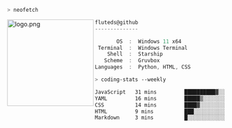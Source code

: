 ```zsh
> neofetch
```

<!--img align="left" src="https://github.com/fluteds.png" alt="logo.png" width="200"/>-->
<img align="left" src="https://external-content.duckduckgo.com/iu/?u=https%3A%2F%2F78.media.tumblr.com%2F975fca5f82161b190efdcaa05ffbd4ec%2Ftumblr_p6q6m9TJF01x3p3jmo1_500.png&f=1&nofb=1" alt="logo.png" width="200"/>

```csharp
fluteds@github
--------------

       OS  :  Windows 11 x64
 Terminal  :  Windows Terminal
    Shell  :  Starship
   Scheme  :  Gruvbox
Languages  :  Python, HTML, CSS
```

```zsh
> coding-stats --weekly
```

<!--START_SECTION:waka-->

```txt
JavaScript   31 mins         ██████████▓░░░░░░░░░░░░░░   42.33 %
YAML         16 mins         █████▒░░░░░░░░░░░░░░░░░░░   21.55 %
CSS          14 mins         ████▓░░░░░░░░░░░░░░░░░░░░   18.58 %
HTML         9 mins          ███░░░░░░░░░░░░░░░░░░░░░░   12.42 %
Markdown     3 mins          █░░░░░░░░░░░░░░░░░░░░░░░░   04.45 %
```

<!--END_SECTION:waka-->
